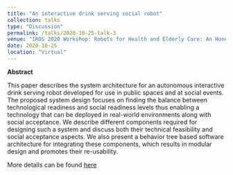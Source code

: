 ```yaml
---
title: "An interactive drink serving social robot"
collection: talks
type: "Discussion"
permalink: /talks/2020-10-25-talk-3
venue: "IROS 2020 Workshop: Robots for Health and Elderly Care: An Honest Discourse on the Gap Between Research and Practical Applications"
date: 2020-10-25
location: "Virtual"
---
```


<b>Abstract</b>

This paper describes the system architecture for an autonomous interactive drink serving robot developed for use in public spaces and at social events. The proposed system design focuses on finding the balance between technological readiness and social readiness levels thus enabling a technology that can be deployed in real-world environments along with social acceptance. We describe different components required for designing such a system and discuss both their technical feasibility and social acceptance aspects. We also present a behavior tree based software architecture for integrating these components, which results in modular design and promotes their re-usability.

More details can be found [here](/publication/2020-11-01-iros-workshop2020) 